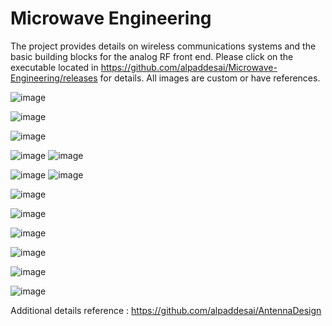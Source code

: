 # Microwave Engineering

The project provides details on wireless communications systems and the basic building blocks for the analog RF front end.  Please click on the executable located in https://github.com/alpaddesai/Microwave-Engineering/releases for details.  All images are custom or have references.

![image](MainWindow.png)

![image](Sparameter.jpg)

![image](DesigningFilters.png)

![image](Microwave_Filters_ADS.png)
![image](MicrowaveFilterDesign)

![image](AntennaPatch.jpg)
![image](ModifiedAntennaPatch.jpg)

![image](WirelesssCommunications.png)

![image](Testing.png)

![image](RahsoftADScertificate.jpg)

![image](RFMicrowaveTransmissionTheory.png)

![image](RFFundamentalsConcepts.png)

![image](RFDesignTheory.png)

Additional details reference : https://github.com/alpaddesai/AntennaDesign
